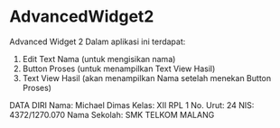 # AdvancedWidget2
Advanced Widget 2
Dalam aplikasi ini terdapat:
1. Edit Text Nama (untuk mengisikan nama)
2. Button Proses (untuk menampilkan Text View Hasil)
3. Text View Hasil (akan menampilkan Nama setelah menekan Button Proses)

DATA DIRI
Nama: Michael Dimas
Kelas: XII RPL 1
No. Urut: 24
NIS: 4372/1270.070
Nama Sekolah: SMK TELKOM MALANG
